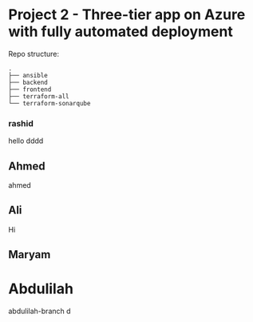 # Project 2 - Three-tier app on Azure with fully automated deployment

Repo structure:

```
.
├── ansible
├── backend
├── frontend
├── terraform-all
└── terraform-sonarqube
```
### rashid

hello dddd 
## Ahmed

ahmed

## Ali

Hi





## Maryam

# Abdulilah 
 
abdulilah-branch  d
